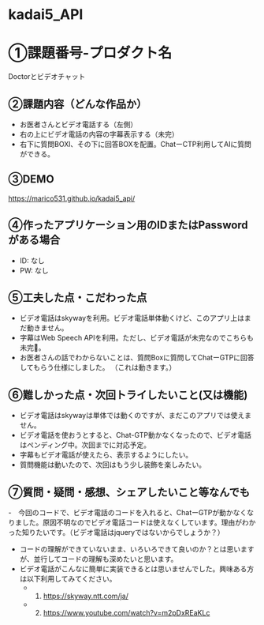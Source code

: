 # kadai5_API
# ①課題番号-プロダクト名

Doctorとビデオチャット

## ②課題内容（どんな作品か）

- お医者さんとビデオ電話する（左側）
- 右の上にビデオ電話の内容の字幕表示する（未完）
- 右下に質問BOXl、その下に回答BOXを配置。ChatーCTP利用してAIに質問ができる。

## ③DEMO

https://marico531.github.io/kadai5_api/

## ④作ったアプリケーション用のIDまたはPasswordがある場合

- ID: なし
- PW: なし

## ⑤工夫した点・こだわった点

- ビデオ電話はskywayを利用。ビデオ電話単体動くけど、このアプリ上はまだ動きません。
- 字幕はWeb Speech APIを利用。ただし、ビデオ電話が未完なのでこちらも未完🍊。
- お医者さんの話でわからないことは、質問Boxに質問してChatーGTPに回答してもらう仕様にしました。
  （これは動きます。）

## ⑥難しかった点・次回トライしたいこと(又は機能)

- ビデオ電話はskywayは単体では動くのですが、まだこのアプリでは使えません。
- ビデオ電話を使おうとすると、Chat-GTP動かなくなったので、ビデオ電話はペンディング中。次回までに対応予定。
- 字幕もビデオ電話が使えたら、表示するようにしたい。
- 質問機能は動いたので、次回はもう少し装飾を楽しみたい。


## ⑦質問・疑問・感想、シェアしたいこと等なんでも
-　今回のコードで、ビデオ電話のコードを入れると、ChatーGTPが動かなくなりました。原因不明なのでビデオ電話コードは使えなくしています。理由がわかった知りたいです。（ビデオ電話はjqueryではないからでしょうか？）
- コードの理解ができていないまま、いろいろできて良いのか？とは思いますが、並行してコードの理解も深めたいと思います。
- ビデオ電話がこんなに簡単に実装できるとは思いませんでした。興味ある方は以下利用してみてください。
  - 1. https://skyway.ntt.com/ja/
  - 2. https://www.youtube.com/watch?v=m2pDxREaKLc
